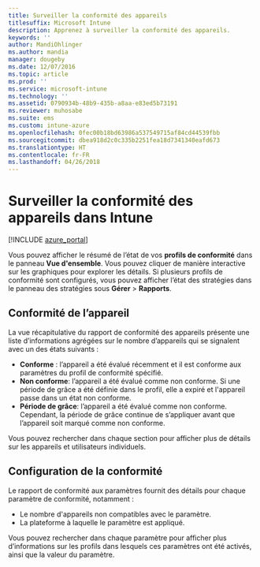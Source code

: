 ```yaml
---
title: Surveiller la conformité des appareils
titlesuffix: Microsoft Intune
description: Apprenez à surveiller la conformité des appareils.
keywords: ''
author: MandiOhlinger
ms.author: mandia
manager: dougeby
ms.date: 12/07/2016
ms.topic: article
ms.prod: ''
ms.service: microsoft-intune
ms.technology: ''
ms.assetid: 0790934b-48b9-435b-a8aa-e83ed5b73191
ms.reviewer: muhosabe
ms.suite: ems
ms.custom: intune-azure
ms.openlocfilehash: 0fec00b18bd63986a537549715af84cd44539fbb
ms.sourcegitcommit: dbea918d2c0c335b2251fea18d7341340eafd673
ms.translationtype: HT
ms.contentlocale: fr-FR
ms.lasthandoff: 04/26/2018
---
```

# <a name="monitor-device-compliance-in-intune"></a>Surveiller la conformité des appareils dans Intune

[!INCLUDE [azure_portal](./includes/azure_portal.md)]

Vous pouvez afficher le résumé de l’état de vos **profils de conformité** dans le panneau **Vue d'ensemble**.
Vous pouvez cliquer de manière interactive sur les graphiques pour explorer les détails. Si plusieurs profils de conformité sont configurés, vous pouvez afficher l’état des stratégies dans le panneau des stratégies sous **Gérer** > **Rapports**.

##  <a name="device-compliance"></a>Conformité de l’appareil

La vue récapitulative du rapport de conformité des appareils présente une liste d’informations agrégées sur le nombre d’appareils qui se signalent avec un des états suivants :

- **Conforme** : l’appareil a été évalué récemment et il est conforme aux paramètres du profil de conformité spécifié.
- **Non conforme**: l’appareil a été évalué comme non conforme.  Si une période de grâce a été définie dans le profil, elle a expiré et l'appareil passe dans un état non conforme.
- **Période de grâce**: l’appareil a été évalué comme non conforme. Cependant, la période de grâce continue de s’appliquer avant que l’appareil soit marqué comme non conforme.

Vous pouvez rechercher dans chaque section pour afficher plus de détails sur les appareils et utilisateurs individuels.

## <a name="setting-compliance"></a>Configuration de la conformité

Le rapport de conformité aux paramètres fournit des détails pour chaque paramètre de conformité, notamment :

- Le nombre d'appareils non compatibles avec le paramètre.
- La plateforme à laquelle le paramètre est appliqué.

Vous pouvez rechercher dans chaque paramètre pour afficher plus d’informations sur les profils dans lesquels ces paramètres ont été activés, ainsi que la valeur du paramètre.

